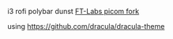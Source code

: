 i3
rofi
polybar
dunst
[FT-Labs picom fork](https://github.com/FT-Labs/picom)

using https://github.com/dracula/dracula-theme
